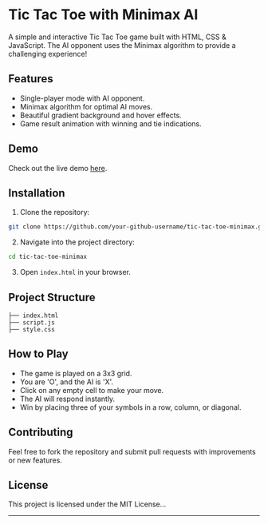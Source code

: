 # Tic Tac Toe with Minimax AI

A simple and interactive Tic Tac Toe game built with HTML, CSS & JavaScript. The AI opponent uses the Minimax algorithm to provide a challenging experience!

## Features
- Single-player mode with AI opponent.
- Minimax algorithm for optimal AI moves.
- Beautiful gradient background and hover effects.
- Game result animation with winning and tie indications.

## Demo
Check out the live demo [here](https://www.linkedin.com/feed/update/urn:li:ugcPost:7306342363424034817/).

## Installation
1. Clone the repository:
```bash
git clone https://github.com/your-github-username/tic-tac-toe-minimax.git
```
2. Navigate into the project directory:
```bash
cd tic-tac-toe-minimax
```
3. Open `index.html` in your browser.

## Project Structure
```
├── index.html
├── script.js
├── style.css
```

## How to Play
- The game is played on a 3x3 grid.
- You are 'O', and the AI is 'X'.
- Click on any empty cell to make your move.
- The AI will respond instantly.
- Win by placing three of your symbols in a row, column, or diagonal.

## Contributing
Feel free to fork the repository and submit pull requests with improvements or new features.

## License
This project is licensed under the MIT License...

---


